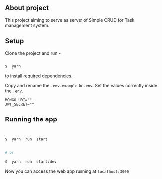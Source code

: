 ## About project

This project aiming to serve as server of Simple CRUD for Task management system.

## Setup
  
Clone the project and run -
```bash

$  yarn

```
to install required dependencies.

Copy and rename the `.env.example` to `.env`.
Set the values correctly inside the `.env`.
```
MONGO_URI=""
JWT_SECRET=""
```
  

## Running the app

  

```bash


$  yarn  run  start


# or

$  yarn  run  start:dev

```

Now you can access the web app running at `localhost:3000`

  


